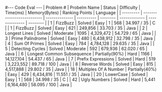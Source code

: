 #--- Code Eval ---
| Problem # | Probelm Name               | Status         | Difficulty | Time(ms) | Memory(Bytes) | Ranking Points | Language |
| --------- | -------------------------- | -------------- | ---------- | -------- | ------------- | -------------- | -------- |
| 1         | FizzBuzz                   | Solved         | Easy       | 1        | 568           | 34.997 / 35    | C        | 
| 1         | FizzBuzz                   | Solved         | Easy       | 621      | 249,856       | 33.703 / 35    | Java     | 
| 2         | Longest Lines              | Solved         | Moderate   | 1095     | 4,329,472     | 54.729 / 65    | Java     |
| 3         | Prime Palindrome           | Solved         | Easy       | 480      | 6,438,912     | 32.798 / 35    | Java     |
| 4         | Sum Of Primes              | Solved         | Easy       | 784      | 4,784,128     | 29.635 / 35    | Java     |
| 5         | Detecting Cycles           | Solved         | Moderate   | 592      | 679,936       | 62.020 / 65    | Java     |
| 6         | Longest Common Subsequence | Partially(90%) | Hard       | 1166     | 14,127,104    | 54.437 / 65    | Java     |
| 7         | Prefix Expressions         | Solved         | Hard       | 519      | 3,223,552     | 89.718 / 100   | Java     |
| 8         | Reverse Words              | Solved         | Easy       | 815      | 4,517,888     | 29.802 / 35    | Java     |
| 18        | Multiples Of A Number      | Partially(40%) | Easy       | 429      | 6,434,816     | 11.551 / 35    | Java     |
| 20        | LowerCase                  | Solved         | Easy       | 1        | 568           | 34.998 / 35    | C        |
| 42        | Ugly Numbers               | Solved         | Hard       | 5,441    | 6,164,480     | 58.095 / 100   | Java     |
